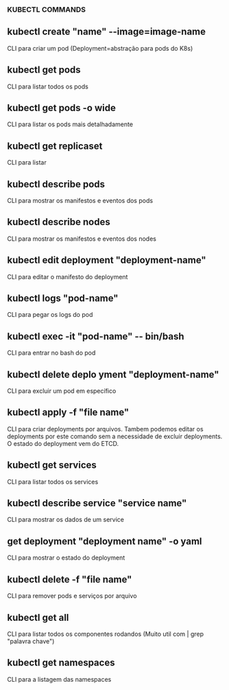 ### KUBECTL COMMANDS

## kubectl create "name" --image=image-name
  CLI para criar um pod (Deployment=abstração para pods do K8s)

## kubectl get pods
  CLI para listar todos os pods

## kubectl get pods -o wide
  CLI para listar os pods mais detalhadamente

## kubectl get replicaset
  CLI para listar

## kubectl describe pods
  CLI para mostrar os manifestos e eventos dos pods

## kubectl describe nodes
  CLI para mostrar os manifestos e eventos dos nodes

## kubectl edit deployment "deployment-name"
  CLI para editar o manifesto do deployment

## kubectl logs "pod-name"
  CLI para pegar os logs do pod

## kubectl exec -it "pod-name" -- bin/bash
  CLI para entrar no bash do pod

## kubectl delete deplo yment "deployment-name"
  CLI para excluir um pod em específico

## kubectl apply -f "file name"
  CLI para criar deployments por arquivos. Tambem podemos editar
  os deployments por este comando sem a necessidade de excluir deployments. O estado do deployment vem do ETCD.

## kubectl get services
  CLI para listar todos os services

## kubectl describe service "service name"
  CLI para mostrar os dados de um service

## get deployment "deployment name" -o yaml
  CLI para mostrar o estado do deployment

## kubectl delete -f "file name"
  CLI para remover pods e serviços por arquivo

## kubectl get all
  CLI para listar todos os componentes rodandos
  (Muito util com | grep "palavra chave")

## kubectl get namespaces
  CLI para a listagem das namespaces